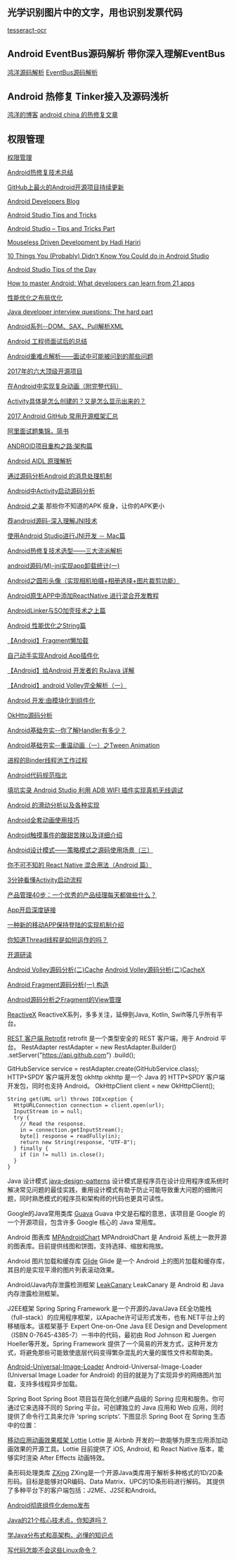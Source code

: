
## 光学识别图片中的文字，用也识别发票代码
[tesseract-ocr](https://github.com/tesseract-ocr/)


## Android EventBus源码解析 带你深入理解EventBus
[鸿洋源码解析](http://blog.csdn.net/lmj623565791/article/details/40920453)
[EventBus源码解析](https://github.com/greenrobot/EventBus)

##  Android 热修复 Tinker接入及源码浅析
[鸿洋的博客](http://blog.csdn.net/lmj623565791/article/details/54882693)
[android china 的热修复文章](http://www.androidchina.net/7501.html)

## 权限管理
[权限管理](http://www.androidchina.net/7332.html)

[Android热修复技术总结](http://www.androidchina.net/7501.html)

[GitHub上最火的Android开源项目持续更新](https://github.com/open-android/Android)

[Android Developers Blog](https://android-developers.googleblog.com/)

[Android Studio Tips and Tricks](http://michaelevans.org/blog/2016/01/06/android-studio-tips-and-tricks/)

[Android Studio – Tips and Tricks Part](http://www.donnfelker.com/android-studio-tips-and-tricks-part-1/)

[Mouseless Driven Development by Hadi Hariri](https://vimeo.com/98922030)

[10 Things You (Probably) Didn’t Know You Could do in Android Studio](https://medium.com/google-developers/about-10-things-you-probably-didn-t-know-you-could-do-in-android-studio-de231071b375#.toxstt9em)

[Android Studio Tips of the Day](https://plus.google.com/collection/wtO0PB)

[How to master Android: What developers can learn from 21 apps](https://techbeacon.com/how-master-android-what-developers-can-learn-21-apps)

[性能优化之布局优化](http://www.trinea.cn/android/layout-performance/)

[Java developer interview questions: The hard part](https://howtotrainyourjava.com/2016/07/14/java-developer-interview-questions-the-hard-part/)

[Android系列--DOM、SAX、Pull解析XML](http://www.cnblogs.com/xiaoluo501395377/p/3444744.html)

[Android 工程师面试后的总结](http://www.androidchina.net/4666.html)

[Android重难点解析——面试中可能被问到的那些问题](http://www.androidchina.net/4113.html)

[2017年的六大顶级开源项目](http://www.androidchina.net/7329.html)

[在Android中实现复杂动画（附完整代码）](http://www.androidchina.net/7202.html)

[Activity具体是怎么创建的？又是怎么显示出来的？](http://www.androidchina.net/7175.html)

[2017 Android GitHub 常用开源框架汇总](http://www.androidchina.net/7182.html)

[阿里面试题集锦，简书](http://www.jianshu.com/p/cf5092fa2694)

[ANDROID项目重构之路:架构篇](http://keeganlee.me/post/android/20150605)

[Android AIDL 原理解析](https://my.oschina.net/liucundong/blog/649490)

[通过源码分析Android 的消息处理机制](https://my.oschina.net/liucundong/blog/678153)

[Android中Activity启动源码分析](https://my.oschina.net/android520/blog/693376)

[Android 之美](https://my.oschina.net/Silver2014/blog/735736)
那些你不知道的APK 瘦身，让你的APK更小

[荐android源码-深入理解JNI技术](https://my.oschina.net/feiyangxiaomi/blog/743477)

[使用Android Studio进行JNI开发 － Mac篇](https://my.oschina.net/vimfung/blog/744795)

[Android热修复技术选型——三大流派解析](https://my.oschina.net/alibaichuan/blog/745585)

[android源码(M)-jni实现app卸载统计(一)](https://my.oschina.net/feiyangxiaomi/blog/746563)

[Android之圆形头像（实现相机拍摄+相册选择+图片裁剪功能）](https://my.oschina.net/FlyinTang/blog/751595)

[Android原生APP中添加ReactNative 进行混合开发教程](https://my.oschina.net/waterbeta/blog/775521)

[AndroidLinker与SO加壳技术之上篇](https://my.oschina.net/yaq/blog/775569)

[Android 性能优化之String篇](https://my.oschina.net/Silver2014/blog/782047)

[【Android】Fragment懒加载](https://my.oschina.net/huangxianfeng/blog/796921)

[自己动手实现Android App插件化](https://my.oschina.net/android520/blog/796350)

[【Android】给Android 开发者的 RxJava 详解](https://my.oschina.net/huangxianfeng/blog/804271)

[【Android】android Volley完全解析（一）](https://my.oschina.net/huangxianfeng/blog/805196)

[Android 开发:由模块化到组件化](https://my.oschina.net/bv10000/blog/806781)

[OkHttp源码分析](https://my.oschina.net/u/3157630/blog/808625)

[Android基础夯实--你了解Handler有多少？](https://my.oschina.net/ryaneLee/blog/859699)

[Android基础夯实--重温动画（一）之Tween Animation](https://my.oschina.net/ryaneLee/blog/864148)

[进程的Binder线程池工作过程](https://my.oschina.net/u/3168816/blog/871459)

[Android代码规范指北](https://my.oschina.net/daxia/blog/865786)

[填坑实录 Android Studio 利用 ADB WIFI 插件实现真机无线调试](https://my.oschina.net/zhaoxinpeng/blog/872656)

[Android 的滑动分析以及各种实现](https://my.oschina.net/u/2011321/blog/884742)

[Android全套动画使用技巧](https://my.oschina.net/u/2011321/blog/885293)

[Android触摸事件的酸甜苦辣以及详细介绍](https://my.oschina.net/u/2011321/blog/886416)

[Android设计模式——策略模式之源码使用场景（三）](https://my.oschina.net/u/2011321/blog/889859)

[你不可不知的 React Native 混合用法（Android 篇）](https://my.oschina.net/jpushtech/blog/895091)

[3分钟看懂Activity启动流程](https://my.oschina.net/coorchice/blog/897827)

[产品管理40步：一个优秀的产品经理每天都做些什么？](https://my.oschina.net/tanjx/blog/906148)

[App开启深度链接](https://my.oschina.net/aibenben/blog/920462)

[一种新的移动APP保持登陆的实现机制介绍](https://my.oschina.net/u/3532467/blog/978953)

[你知道Thread线程是如何运作的吗？](https://my.oschina.net/coorchice/blog/988712)

[开源研读](https://www.kymjs.com/column/resourcecode.html)

[Android Volley源码分析(二)Cache](http://www.apkbus.com/android-155252-1-1.html)
[Android Volley源码分析(二)CacheX](http://blog.csdn.net/Hello__Zero/article/details/37533971)

[Android Fragment源码分析(一) 构造](http://blog.csdn.net/hello__zero/article/details/38341795)

[Android源码分析之Fragment的View管理](http://blog.csdn.net/u011277123/article/details/53500937)

[ReactiveX](https://github.com/ReactiveX)
ReactiveX系列，多多关注，延伸到Java, Kotlin, Swift等几乎所有平台。

[REST 客户端 Retrofit](https://github.com/square/retrofit)
retrofit 是一个类型安全的 REST 客户端，用于 Android 平台。
RestAdapter restAdapter = new RestAdapter.Builder()
    .setServer("https://api.github.com")
    .build();

GitHubService service = restAdapter.create(GitHubService.class);
HTTP+SPDY 客户端开发包 okhttp
okhttp 是一个 Java 的 HTTP+SPDY 客户端开发包，同时也支持 Android。
OkHttpClient client = new OkHttpClient();

    String get(URL url) throws IOException {
      HttpURLConnection connection = client.open(url);
      InputStream in = null;
      try {
        // Read the response.
        in = connection.getInputStream();
        byte[] response = readFully(in);
        return new String(response, "UTF-8");
      } finally {
        if (in != null) in.close();
      }
    }
Java 设计模式 [java-design-patterns](https://github.com/iluwatar/java-design-patterns)
设计模式是程序员在设计应用程序或系统时解决常见问题的最佳实践，重用设计模式有助于防止可能导致重大问题的细微问题，同时熟悉模式的程序员和架构师的代码也更具可读性。

Google的Java常用类库 [Guava](https://github.com/google/guava)
Guava 中文是石榴的意思，该项目是 Google 的一个开源项目，包含许多 Google 核心的 Java 常用库。

Android 图表库 [MPAndroidChart](https://github.com/PhilJay/MPAndroidChart)
MPAndroidChart 是 Android 系统上一款开源的图表库。目前提供线图和饼图，支持选择、缩放和拖放。

Android 图片加载和缓存库 [Glide](https://github.com/bumptech/glide)
Glide 是一个 Android 上的图片加载和缓存库，其目的是实现平滑的图片列表滚动效果。

Android/Java内存泄露检测框架 [LeakCanary](https://github.com/square/leakcanary)
LeakCanary 是 Android 和 Java 内存泄露检测框架。

J2EE框架 Spring
Spring Framework 是一个开源的Java/Java EE全功能栈（full-stack）的应用程序框架，以Apache许可证形式发布，也有.NET平台上的移植版本。该框架基于 Expert One-on-One Java EE Design and Development（ISBN 0-7645-4385-7）一书中的代码，最初由 Rod Johnson 和 Juergen Hoeller等开发。Spring Framework 提供了一个简易的开发方式，这种开发方式，将避免那些可能致使底层代码变得繁杂混乱的大量的属性文件和帮助类。

[Android-Universal-Image-Loader](https://github.com/nostra13/Android-Universal-Image-Loader)
Android-Universal-Image-Loader (Universal Image Loader for Android) 的目的就是为了实现异步的网络图片加载，支持多线程异步加载。

Spring Boot
Spring Boot 项目旨在简化创建产品级的 Spring 应用和服务。你可通过它来选择不同的 Spring 平台。可创建独立的 Java 应用和 Web 应用，同时提供了命令行工具来允许 ‘spring scripts’.
下图显示 Spring Boot 在 Spring 生态中的位置：

[移动应用动画效果框架 Lottie](https://github.com/airbnb/lottie-android)
Lottie 是 Airbnb 开发的一款能够为原生应用添加动画效果的开源工具。Lottie 目前提供了 iOS, Android, 和 React Native 版本，能够实时渲染 After Effects 动画特效。

条形码处理类库 [ZXing](https://github.com/zxing/zxing)
ZXing是一个开源Java类库用于解析多种格式的1D/2D条形码。目标是能够对QR编码、Data Matrix、UPC的1D条形码进行解码。 其提供了多种平台下的客户端包括：J2ME、J2SE和Android。

[Android彻底组件化demo发布](http://www.androidchina.net/7524.html)

[Java的21个核心技术点，你知道吗？](http://www.androidchina.net/7409.html)

[学Java分布式和高架构，必懂的知识点](http://www.androidchina.net/7540.html)

[写代码怎能不会这些Linux命令？](http://www.androidchina.net/7425.html)
[]()